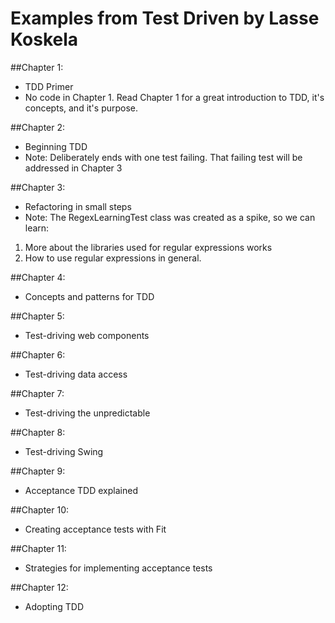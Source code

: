 # Examples from Test Driven by Lasse Koskela

##Chapter 1:
 * TDD Primer
 * No code in Chapter 1. Read Chapter 1 for a great introduction to TDD, it's concepts, and it's purpose.

##Chapter 2:
 * Beginning TDD
 * Note: Deliberately ends with one test failing. That failing test will be addressed in Chapter 3

##Chapter 3:
 * Refactoring in small steps
 * Note: The RegexLearningTest class was created as a spike, so we can learn:
  1. More about the libraries used for regular expressions works
  2. How to use regular expressions in general.

##Chapter 4:
 * Concepts and patterns for TDD

##Chapter 5:
 * Test-driving web components

##Chapter 6:
 * Test-driving data access

##Chapter 7:
 * Test-driving the unpredictable

##Chapter 8:
 * Test-driving Swing

##Chapter 9:
 * Acceptance TDD explained

##Chapter 10:
 * Creating acceptance tests with Fit

##Chapter 11:
 * Strategies for implementing acceptance tests

##Chapter 12:
 * Adopting TDD
